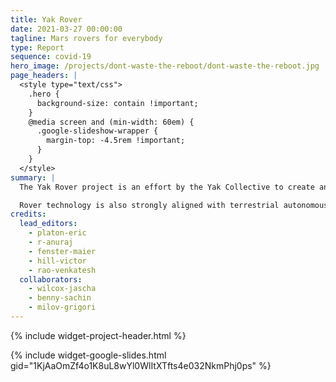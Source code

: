```yaml
---
title: Yak Rover
date: 2021-03-27 00:00:00
tagline: Mars rovers for everybody
type: Report
sequence: covid-19
hero_image: /projects/dont-waste-the-reboot/dont-waste-the-reboot.jpg
page_headers: |
  <style type="text/css">
    .hero {
      background-size: contain !important;
    }
    @media screen and (min-width: 60em) {
      .google-slideshow-wrapper {
        margin-top: -4.5rem !important;
      }
    }
  </style>
summary: |
  The Yak Rover project is an effort by the Yak Collective to create an open-source rover design capable of actually being deployed on Mars by 2031. We are betting that radically declining launch costs, and increasingly capable infrastructure on Mars and the Moon (such as shared communications relay or charging facilities) could open up the possibility of an open-source space program based on low-cost rovers. 

  Rover technology is also strongly aligned with terrestrial autonomous robot technology, in applications such as package delivery, search-and-rescue, and elder-care. The inputs required for these applications, such as efficient batteries, advanced motors, and robust software stacks, are increasingly becoming commoditized and low-cost, lowering barriers to entry. We believe open-source pursuit of the demanding engineering capabilities required for space applications will have significant spin-off benefits for these other applications, and allow independent makers and consultants to develop the kinds of skills that are currently limited to members of advanced corporate and government research laboratories.
credits:
  lead_editors:
    - platon-eric
    - r-anuraj
    - fenster-maier
    - hill-victor
    - rao-venkatesh
  collaborators:
    - wilcox-jascha
    - benny-sachin
    - milov-grigori
---
```

{% include widget-project-header.html %}

{% include widget-google-slides.html gid="1KjAaOmZf4o1K8uL8wYl0WlItXTfts4e032NkmPhj0ps" %}